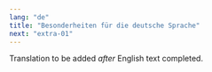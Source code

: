 ```yaml
---
lang: "de"
title: "Besonderheiten für die deutsche Sprache"
next: "extra-01"
---
```

Translation to be added _after_ English text completed.

